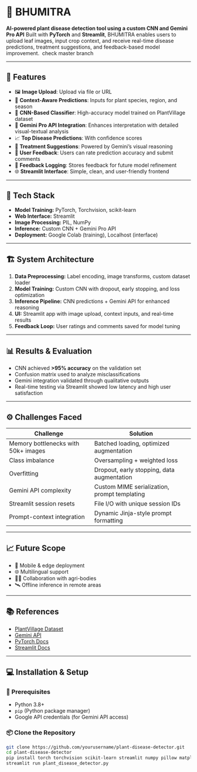 # 🌿 BHUMITRA

**AI-powered plant disease detection tool using a custom CNN and Gemini Pro API**
Built with **PyTorch** and **Streamlit**, BHUMITRA enables users to upload leaf images, input crop context, and receive real-time disease predictions, treatment suggestions, and feedback-based model improvement. 
check master branch

---

## 🚀 Features

* 🖼️ **Image Upload**: Upload via file or URL
* 🌱 **Context-Aware Predictions**: Inputs for plant species, region, and season
* 🧠 **CNN-Based Classifier**: High-accuracy model trained on PlantVillage dataset
* 🤖 **Gemini Pro API Integration**: Enhances interpretation with detailed visual-textual analysis
* 📈 **Top Disease Predictions**: With confidence scores
* 💊 **Treatment Suggestions**: Powered by Gemini’s visual reasoning
* 💬 **User Feedback**: Users can rate prediction accuracy and submit comments
* 📝 **Feedback Logging**: Stores feedback for future model refinement
* 🌐 **Streamlit Interface**: Simple, clean, and user-friendly frontend

---

## 🧰 Tech Stack

* **Model Training:** PyTorch, Torchvision, scikit-learn
* **Web Interface:** Streamlit
* **Image Processing:** PIL, NumPy
* **Inference:** Custom CNN + Gemini Pro API
* **Deployment:** Google Colab (training), Localhost (interface)

---

## 🏗️ System Architecture

1. **Data Preprocessing:** Label encoding, image transforms, custom dataset loader
2. **Model Training:** Custom CNN with dropout, early stopping, and loss optimization
3. **Inference Pipeline:** CNN predictions + Gemini API for enhanced reasoning
4. **UI:** Streamlit app with image upload, context inputs, and real-time results
5. **Feedback Loop:** User ratings and comments saved for model tuning

---

## 📊 Results & Evaluation

* CNN achieved **>95% accuracy** on the validation set
* Confusion matrix used to analyze misclassifications
* Gemini integration validated through qualitative outputs
* Real-time testing via Streamlit showed low latency and high user satisfaction

---

## ⚙️ Challenges Faced

| **Challenge**                       | **Solution**                                 |
| ----------------------------------- | -------------------------------------------- |
| Memory bottlenecks with 50k+ images | Batched loading, optimized augmentation      |
| Class imbalance                     | Oversampling + weighted loss                 |
| Overfitting                         | Dropout, early stopping, data augmentation   |
| Gemini API complexity               | Custom MIME serialization, prompt templating |
| Streamlit session resets            | File I/O with unique session IDs             |
| Prompt-context integration          | Dynamic Jinja-style prompt formatting        |

---

## 📈 Future Scope

* 📱 Mobile & edge deployment
* 🌐 Multilingual support
* 👨‍🌾 Collaboration with agri-bodies
* 🛰️ Offline inference in remote areas

---

## 📚 References

* [PlantVillage Dataset](https://plantvillage.psu.edu/)
* [Gemini API](https://ai.google.dev/)
* [PyTorch Docs](https://pytorch.org/)
* [Streamlit Docs](https://docs.streamlit.io/)

---

## 💻 Installation & Setup

### 🔧 Prerequisites

* Python 3.8+
* `pip` (Python package manager)
* Google API credentials (for Gemini API access)

### 📦 Clone the Repository

```bash
git clone https://github.com/yourusername/plant-disease-detector.git
cd plant-disease-detector
pip install torch torchvision scikit-learn streamlit numpy pillow matplotlib tqdm
streamlit run plant_disease_detector.py 
```
